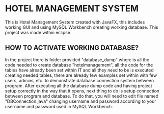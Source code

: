 # HOTEL MANAGEMENT SYSTEM 
This is Hotel Management System created with JavaFX, this includes working GUI and using MySQL Workbench creating working database. This project was made within eclipse.

## HOW TO ACTIVATE WORKING DATABASE?
In the project there is folder provided "database_dump" where is all the code needed to create database "hotelmanagement", all the code for the tables have already been set within IT and all they need to be is executed creating needed tables, there are already few examples set within with few users, admins, etc. to demonstrate database connection system between program. After executing all the database dump code and having project setup correctly in the way that it opens, next thing to do is setup connection between program and database. To do that, you will need to edit file named "DBConnection.java" changing username and password according to your username and password used in MySQL Workbench. 

